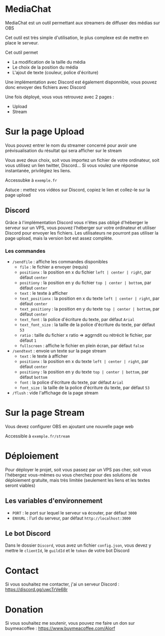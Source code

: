 # MediaChat

MediaChat est un outil permettant aux streamers de diffuser des médias sur OBS

Cet outil est très simple d'utilisation, le plus complexe est de mettre en place le serveur.

Cet outil permet
- La modification de la taille du média
- Le choix de la position du média
- L'ajout de texte (couleur, police d'écriture)

Une implémentation avec Discord est également disponnible, vous pouvez donc envoyer des fichiers avec Discord

Une fois déployé, vous vous retrouvez avec 2 pages :
- Upload
- Stream

# Sur la page Upload
Vous pouvez entrer le nom du streamer concerné pour avoir une prévisualisation du résultat qui sera afficher sur le stream

Vous avez deux choix, soit vous importez un fichier de votre ordinateur, soit vous utilisez un lien twitter, Discord... Si vous voulez une réponse instantanée, privilégiez les liens.

Accessubke à `exemple.fr`

Astuce : mettez vos vidéos sur Discord, copiez le lien et collez-le sur la page upload

## Discord

Grâce à l'implémentation Discord vous n'êtes pas obligé d'héberger le serveur sur un VPS, vous pouvez l'héberger sur votre ordinateur et utiliser Discord pour envoyer les fichiers.
Les utilisateurs ne pourront pas utiliser la page upload, mais la version bot est assez complète.

### Les commandes

- `/sendfile` : affiche les commandes disponibles
    - `file` : le fichier a envoyer (requis)
    - `positionx` : la position en x du fichier `left | center | right`, par défaut `center`
    - `positiony` : la position en y du fichier `top | center | bottom`, par défaut `center`
    - `text` : le texte à afficher
    - `text_positionx` : la position en x du texte `left | center | right`, par défaut `center`
    - `text_positiony` : la position en y du texte `top | center | bottom`, par défaut `center`
    - `text_font` : la police d'écriture du texte, par défaut `Arial`
    - `text_font_size` : la taille de la police d'écriture du texte, par défaut `53`
    - `ratio` : taille du fichier x ratio => aggrndit ou rétrécit le fichier, par défaut `1`
    - `fullscreen` : affiche le fichier en plein écran, par défaut `false`
- `/sendtext` : envoie un texte sur la page stream
  - `text` : le texte à afficher
  - `positionx` : la position en x du texte `left | center | right`, par défaut `center`
  - `positiony` : la position en y du texte `top | center | bottom`, par défaut `bottom`
  - `font` : la police d'écriture du texte, par défaut `Arial`
  - `font_size` : la taille de la police d'écriture du texte, par défaut `53`
- `/flush` : vide l'affichage de la page stream

# Sur la page Stream
Vous devez configurer OBS en ajoutant une nouvelle page web

Accessible à `exemple.fr/stream`

# Déploiement
Pour déployer le projet, soit vous passez par un VPS pas cher, soit vous l'hébergez vous-mêmes ou vous cherchez pour des solutions de déploiement gratuite, mais très limitée (seulement les liens et les textes seront viables)

## Les variables d'environnement
- `PORT` : le port sur lequel le serveur va écouter, par défaut `3000`
- `ENVURL` : l'url du serveur, par défaut `http://localhost:3000`

## Le bot Discord
Dans le dossier `Discord`, vous avez un fichier `config.json`, vous devez y mettre le `clientId`, le `guildId` et le `token` de votre bot Discord
# Contact
Si vous souhaitez me contacter, j'ai un serveur Discord : https://discord.gg/uwcTrVe68r

# Donation
Si vous souhaitez me soutenir, vous pouvez me faire un don sur buymeacoffee : https://www.buymeacoffee.com/Alorf